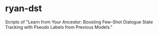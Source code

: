 # ryan-dst
Scripts of "Learn from Your Ancestor: Boosting Few-Shot Dialogue State Tracking with Pseudo Labels from Previous Models."
